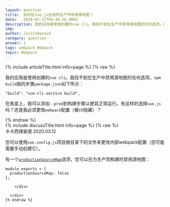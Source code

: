 ```yaml
---
layout: question
title:  如何在vue.js应用的生产中禁用源地图？
date:   2020-03-12T04:49:28.000Z
description: 我的应用是使用创建的vue cli。我找不到在生产中禁用源地图的任何选项。npm build我的步骤package.json如下所示："build" ...
img: 
author: JinJinDavaid
category: question
answer: 1
tags: webpack Webpack
topic: Webpack
---
```

<div class="article-root">
  <div class="article">
    {% include articleTitle.html info=page %}
    {% raw %}
    <div class="article-content"><p><font style="vertical-align: inherit;"><font style="vertical-align: inherit;">我的应用是使用创建的</font></font><code>vue cli</code><font style="vertical-align: inherit;"><font style="vertical-align: inherit;">。</font><font style="vertical-align: inherit;">我找不到在生产中禁用源地图的任何选项。</font></font><code>npm build</code><font style="vertical-align: inherit;"><font style="vertical-align: inherit;">我</font><font style="vertical-align: inherit;">的</font><font style="vertical-align: inherit;">步骤</font></font><code>package.json</code><font style="vertical-align: inherit;"><font style="vertical-align: inherit;">如下所示：</font></font></p>

<pre><code>"build": "vue-cli-service build",
</code></pre>

<p><font style="vertical-align: inherit;"><font style="vertical-align: inherit;">在角度上，我可以添加</font></font><code>--prod</code><font style="vertical-align: inherit;"><font style="vertical-align: inherit;">到构建步骤以使其正常运行。</font><font style="vertical-align: inherit;">有这样的选择</font></font><code>vue.js</code><font style="vertical-align: inherit;"><font style="vertical-align: inherit;">吗？</font><font style="vertical-align: inherit;">还是我必须更改</font></font><code>webpack</code><font style="vertical-align: inherit;"><font style="vertical-align: inherit;">配置（被cli隐藏）？</font></font></p></div>
    {% endraw %}
  </div>

  <div class="discuss-wrapper">
    {% include discussTitle.html info=page %}
    {% raw %}
    <div class="discuss-item">
        <div class="discuss-parent">
          <div class="discuss-meta">
            <span class="discuss-user">卡卡西理查德</span>
            <span class="discuss-time">2020.03.12</span>
          </div>
          <div class="discuss-comment"><p><font style="vertical-align: inherit;"><font style="vertical-align: inherit;">您可以使用</font></font><code>vue.config.js</code><font style="vertical-align: inherit;"><font style="vertical-align: inherit;">项目根目录下</font><font style="vertical-align: inherit;">的</font><font style="vertical-align: inherit;">文件</font><font style="vertical-align: inherit;">来更改内部webpack配置</font><font style="vertical-align: inherit;">（您可能需要手动创建它）。</font></font></p>

<p><font style="vertical-align: inherit;"><font style="vertical-align: inherit;">有一个</font></font><a href="https://cli.vuejs.org/config/#productionsourcemap" rel="noreferrer"><code>productionSourceMap</code></a><font style="vertical-align: inherit;"><font style="vertical-align: inherit;">选项，您可以在为生产而构建时禁用源地图：</font></font></p>

<pre class="lang-js prettyprint-override"><code>module.exports = {<font></font>
  productionSourceMap: false<font></font>
};<font></font>
</code></pre></div>
        </div>
        
      </div>
    {% endraw %}
  </div>
<div>
